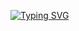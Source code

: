[![Typing SVG](https://readme-typing-svg.herokuapp.com?color=%2336BCF7&lines=Сосу+за+колбасу)](https://git.io/typing-svg)
